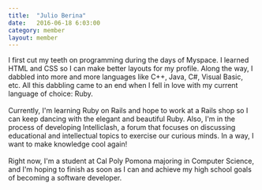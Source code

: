 ```yaml
---
title:  "Julio Berina"
date:   2016-06-18 6:03:00
category: member
layout: member
---
```


I first cut my teeth on programming during the days of Myspace. I learned HTML and CSS so I can make better layouts for my profile.  Along the way,
I dabbled into more and more languages like C++, Java, C#, Visual Basic, etc.  All this dabbling came to an end when I fell in love with my current
language of choice: Ruby. <br /><br />
Currently, I'm learning Ruby on Rails and hope to work at a Rails shop so I can keep dancing with the elegant and beautiful Ruby. Also, I'm in the process
of developing Intelliclash, a forum that focuses on discussing educational and intellectual topics to exercise our curious minds. In a way, I want to
make knowledge cool again! <br /><br />
Right now, I'm a student at Cal Poly Pomona majoring in Computer Science, and I'm hoping to finish as soon as I can and achieve my high school goals
of becoming a software developer.<br /><br />
